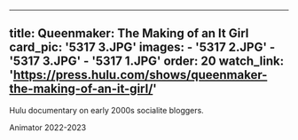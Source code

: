 
---
title: Queenmaker: The Making of an It Girl
card_pic: '5317 3.JPG'
images:
    - '5317 2.JPG'
    - '5317 3.JPG'
    - '5317 1.JPG'
order: 20
watch_link: 'https://press.hulu.com/shows/queenmaker-the-making-of-an-it-girl/'
---

Hulu documentary on early 2000s socialite bloggers.

Animator 2022-2023
